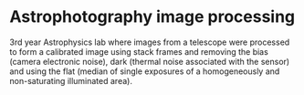 # Astrophotography image processing

3rd year Astrophysics lab where images from a telescope were processed to form a calibrated image using stack frames and removing the bias (camera electronic noise), dark (thermal noise associated with the sensor) and using the flat (median of single exposures of a homogeneously and non-saturating illuminated area).

